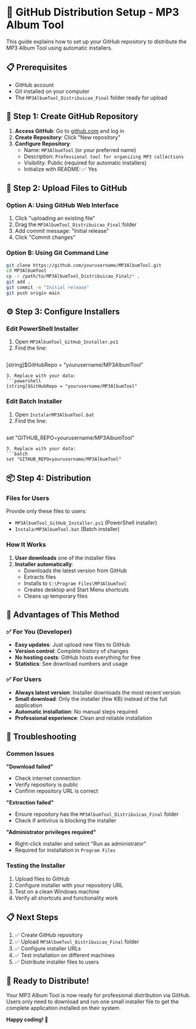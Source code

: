 # 🚀 GitHub Distribution Setup - MP3 Album Tool

This guide explains how to set up your GitHub repository to distribute the MP3 Album Tool using automatic installers.

## 📋 Prerequisites

- GitHub account
- Git installed on your computer
- The `MP3AlbumTool_Distribuicao_Final` folder ready for upload

## 🔧 Step 1: Create GitHub Repository

1. **Access GitHub**: Go to [github.com](https://github.com) and log in
2. **Create Repository**: Click "New repository"
3. **Configure Repository**:
   - Name: `MP3AlbumTool` (or your preferred name)
   - Description: `Professional tool for organizing MP3 collections`
   - Visibility: Public (required for automatic installers)
   - Initialize with README: ✅ Yes

## 📁 Step 2: Upload Files to GitHub

### Option A: Using GitHub Web Interface
1. Click "uploading an existing file"
2. Drag the `MP3AlbumTool_Distribuicao_Final` folder
3. Add commit message: "Initial release"
4. Click "Commit changes"

### Option B: Using Git Command Line
```bash
git clone https://github.com/yourusername/MP3AlbumTool.git
cd MP3AlbumTool
cp -r /path/to/MP3AlbumTool_Distribuicao_Final/* .
git add .
git commit -m "Initial release"
git push origin main
```

## ⚙️ Step 3: Configure Installers

### Edit PowerShell Installer
1. Open `MP3AlbumTool_GitHub_Installer.ps1`
2. Find the line:
   ```powershell
[string]$GitHubRepo = "yourusername/MP3AlbumTool"
   ```
3. Replace with your data:
   ```powershell
   [string]$GitHubRepo = "yourusername/MP3AlbumTool"
   ```

### Edit Batch Installer
1. Open `InstalarMP3AlbumTool.bat`
2. Find the line:
   ```batch
set "GITHUB_REPO=yourusername/MP3AlbumTool"
   ```
3. Replace with your data:
   ```batch
   set "GITHUB_REPO=yourusername/MP3AlbumTool"
   ```

## 📦 Step 4: Distribution

### Files for Users
Provide only these files to users:
- `MP3AlbumTool_GitHub_Installer.ps1` (PowerShell installer)
- `InstalarMP3AlbumTool.bat` (Batch installer)

### How It Works
1. **User downloads** one of the installer files
2. **Installer automatically**:
   - Downloads the latest version from GitHub
   - Extracts files
   - Installs to `C:\Program Files\MP3AlbumTool`
   - Creates desktop and Start Menu shortcuts
   - Cleans up temporary files

## 🎯 Advantages of This Method

### ✅ For You (Developer)
- **Easy updates**: Just upload new files to GitHub
- **Version control**: Complete history of changes
- **No hosting costs**: GitHub hosts everything for free
- **Statistics**: See download numbers and usage

### ✅ For Users
- **Always latest version**: Installer downloads the most recent version
- **Small download**: Only the installer (few KB) instead of the full application
- **Automatic installation**: No manual steps required
- **Professional experience**: Clean and reliable installation

## 🔧 Troubleshooting

### Common Issues

**"Download failed"**
- Check internet connection
- Verify repository is public
- Confirm repository URL is correct

**"Extraction failed"**
- Ensure repository has the `MP3AlbumTool_Distribuicao_Final` folder
- Check if antivirus is blocking the installer

**"Administrator privileges required"**
- Right-click installer and select "Run as administrator"
- Required for installation in `Program Files`

### Testing the Installer
1. Upload files to GitHub
2. Configure installer with your repository URL
3. Test on a clean Windows machine
4. Verify all shortcuts and functionality work

## 📋 Next Steps

1. ✅ Create GitHub repository
2. ✅ Upload `MP3AlbumTool_Distribuicao_Final` folder
3. ✅ Configure installer URLs
4. ✅ Test installation on different machines
5. ✅ Distribute installer files to users

## 🎵 Ready to Distribute!

Your MP3 Album Tool is now ready for professional distribution via GitHub. Users only need to download and run one small installer file to get the complete application installed on their system.

**Happy coding! 🚀**